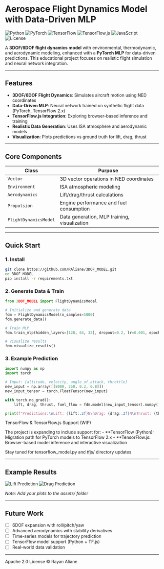    # Aerospace Flight Dynamics Model with Data-Driven MLP
   
![Python](https://img.shields.io/badge/Python-3.9-green.svg?style=flat-square)
![PyTorch](https://img.shields.io/badge/PyTorch-2.0-green.svg?style=flat-square)
![TensorFlow](https://img.shields.io/badge/TensorFlow-2.x-green.svg?style=flat-square)
![TensorFlow.js](https://img.shields.io/badge/TensorFlow.js-Latest-yellow.svg?style=flat-square)
![JavaScript](https://img.shields.io/badge/JavaScript-ES6+-yellow.svg?style=flat-square)
![License](https://img.shields.io/badge/License-Apache%202.0-blue.svg?style=flat-square)

   A **3DOF/6DOF flight dynamics model** with environmental, thermodynamic, and aerodynamic modeling, enhanced with a **PyTorch MLP** for data-driven predictions. This educational project focuses on realistic flight simulation and neural network integration.
   
   ---
   
   ## Features
   - **3DOF/6DOF Flight Dynamics**: Simulates aircraft motion using NED coordinates
   - **Data-Driven MLP**: Neural network trained on synthetic flight data (PyTorch, TensorFlow 2.x)
   - **TensorFlow.js Integration**: Exploring browser-based inference and training
   - **Realistic Data Generation**: Uses ISA atmosphere and aerodynamic models
   - **Visualization**: Plots predictions vs ground truth for lift, drag, thrust
   
   ---
   
   ## Core Components
   | Class | Purpose |
   |-------|---------|
   | `Vector` | 3D vector operations in NED coordinates |
   | `Environment` | ISA atmospheric modeling |
   | `Aerodynamics` | Lift/drag/thrust calculations |
   | `Propulsion` | Engine performance and fuel consumption |
   | `FlightDynamicsModel` | Data generation, MLP training, visualization |
   
   ---
   
   ## Quick Start
   
   ### 1. Install
   ```bash
   git clone https://github.com/RAliane/3DOF_MODEL.git
   cd 3DOF_MODEL
   pip install -r requirements.txt
   ```
   
   ### 2. Generate Data & Train
   ```python
   from 3DOF_MODEL import FlightDynamicsModel
   
   # Initialize and generate data
   fdm = FlightDynamicsModel(n_samples=5000)
   fdm.generate_data()
   
   # Train MLP
   fdm.train_mlp(hidden_layers=[128, 64, 32], dropout=0.2, lr=0.001, epochs=50)
   
   # Visualize results
   fdm.visualize_results()
   ```
   
   ### 3. Example Prediction
   ```python
   import numpy as np
   import torch
   
   # Input: [altitude, velocity, angle_of_attack, throttle]
   new_input = np.array([[8000, 250, 0.2, 0.8]])
   new_input_tensor = torch.FloatTensor(new_input)
   
   with torch.no_grad():
       lift, drag, thrust, fuel_flow = fdm.model(new_input_tensor).numpy()[0]
   
   print(f"Predictions:\nLift: {lift:.2f}N\nDrag: {drag:.2f}N\nThrust: {thrust:.2f}N\nFuel Flow: {fuel_flow:.2f}kg/s")
   ```
TensorFlow & TensorFlow.js Support (WIP)

   The project is expanding to include support for:
      - **TensorFlow (Python): Migration path for PyTorch models to TensorFlow 2.x
      - **TensorFlow.js: Browser-based model inference and interactive visualization
      
   Stay tuned for tensorflow_model.py and tfjs/ directory updates
      
   ---
   
   ## Example Results
   ![Lift Prediction](assets/lift_plot.png)
   ![Drag Prediction](assets/drag_plot.png)
   
   *Note: Add your plots to the assets/ folder*
   
   ---
   
   ## Future Work
   - [ ] 6DOF expansion with roll/pitch/yaw
   - [ ] Advanced aerodynamics with stability derivatives
   - [ ] Time-series models for trajectory prediction
   - [ ] TensorFlow model support (Python + TF.js)
   - [ ] Real-world data validation
   
   ---
   Apache 2.0 License © Rayan Aliane
   ```
   
   
